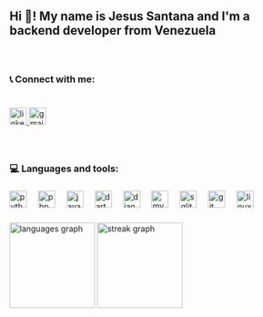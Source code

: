 <br clear="both">

<h2 align="left">Hi 👋! My name is Jesus Santana and I'm a backend developer from Venezuela</h2>

###

<br clear="both">

<h3 align="left">📞 Connect with me:</h3>

###

<br clear="both">

<div align="left">
  <a href="https://www.linkedin.com/in/jesús-santana" target="_blank">
    <img src="https://img.shields.io/static/v1?message=Jes%C3%BAs%20Santana&logo=linkedin&label=LinkedIn&color=FFF&logoColor=white&labelColor=0077B5&style=for-the-badge" height="30" alt="linkedin logo"  />
  </a>
  <a href="mailto:jesusjsg@proton.me" target="_blank">
    <img src="https://img.shields.io/static/v1?message=jesusjsg&logo=gmail&label=Email&color=FFF&logoColor=white&labelColor=D14836&style=for-the-badge" height="30" alt="gmail logo"  />
  </a>
</div>

###

<br clear="both">

<h3 align="left">💻 Languages and tools:</h3>

###

<div align="left">
  <img src="https://cdn.jsdelivr.net/gh/devicons/devicon/icons/python/python-original.svg" height="30" alt="python logo"  />
  <img width="12" />
  <img src="https://cdn.jsdelivr.net/gh/devicons/devicon/icons/php/php-original.svg" height="30" alt="php logo"  />
  <img width="12" />
  <img src="https://cdn.jsdelivr.net/gh/devicons/devicon/icons/javascript/javascript-original.svg" height="30" alt="javascript logo"  />
  <img width="12" />
  <img src="https://cdn.jsdelivr.net/gh/devicons/devicon/icons/dart/dart-original.svg" height="30" alt="dart logo"  />
  <img width="12" />
  <img src="https://cdn.jsdelivr.net/gh/devicons/devicon/icons/django/django-plain.svg" height="30" alt="django logo"  />
  <img width="12" />
  <img src="https://cdn.jsdelivr.net/gh/devicons/devicon/icons/mysql/mysql-original.svg" height="30" alt="mysql logo"  />
  <img width="12" />
  <img src="https://cdn.jsdelivr.net/gh/devicons/devicon/icons/sqlite/sqlite-original.svg" height="30" alt="sqlite logo"  />
  <img width="12" />
  <img src="https://cdn.jsdelivr.net/gh/devicons/devicon/icons/git/git-original.svg" height="30" alt="git logo"  />
  <img width="12" />
  <img src="https://cdn.jsdelivr.net/gh/devicons/devicon/icons/linux/linux-original.svg" height="30" alt="linux logo"  />
</div>

###

<div align="left">
  <img src="https://github-readme-stats.vercel.app/api/top-langs?username=jesusjsg&locale=en&hide_title=false&layout=compact&card_width=320&langs_count=5&theme=rose_pine&hide_border=true&order=2" height="150" alt="languages graph"  />
  <img src="https://streak-stats.demolab.com?user=jesusjsg&locale=en&mode=daily&theme=rose_pine&hide_border=true&border_radius=5&order=3" height="150" alt="streak graph"  />
</div>

###
